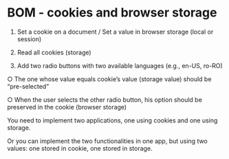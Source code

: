 # BOM - cookies and browser storage

1. Set a cookie on a document / Set a value in browser storage (local or session)

2. Read all cookies (storage)

3. Add two radio buttons with two available languages (e.g., en-US, ro-RO)

○ The one whose value equals cookie’s value (storage value) should be “pre-selected”

○ When the user selects the other radio button, his option should be preserved in the cookie (browser storage)


You need to implement two applications, one using cookies and one using storage.

Or you can implement the two functionalities in one app, but using two values: one stored in cookie, one stored in storage.
